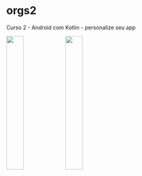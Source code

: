 # orgs2
Curso 2 - Android com Kotlin - personalize seu app

<p>
<img width="30%" src="https://github.com/giseletoledo/orgs2/blob/master/android_app_orgs.gif"/>
<img width="30%" src="https://github.com/giseletoledo/orgs2/blob/master/app_orgs_verde.gif" />
</p>
